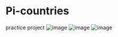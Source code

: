 # Pi-countries
practice project 
![image](https://github.com/diazarm/Pi-countries/assets/93558180/fab8c646-b05a-4a69-a5c5-70ad5e90d263)
![image](https://github.com/diazarm/Pi-countries/assets/93558180/011dbd1c-8c66-4a79-a76a-bdb63bef7dee)
![image](https://github.com/diazarm/Pi-countries/assets/93558180/3275c9b4-97bd-4a28-982f-c2c8b021eada)
